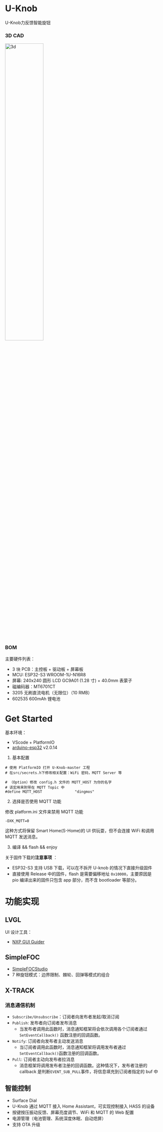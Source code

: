 # U-Knob
U-Knob力反馈智能旋钮


### 3D CAD

<img src="E:\Projects\VSCodeProjects\U-Knob-master\u-knob_png\3d.gif" width="50%" height="50%" alt="3d" align=center />

### BOM

主要硬件列表：

- 3 块 PCB：主控板 + 驱动板 + 屏幕板
- MCU: ESP32-S3 WROOM-1U-N16R8
- 屏幕: 240x240 圆形 LCD GC9A01 (1.28 寸) + 40.0mm 表蒙子 
- 磁编码器：MT6701CT
- 3205 无刷直流电机（无限位）（10 RMB）
- 602535 600mAh 锂电池 

# Get Started

基本环境：

- VScode + PlatformIO
- [arduino-esp32](https://github.com/espressif/arduino-esp32) v2.0.14

1. 基本配置

```
# 使用 PlatformIO 打开 U-Knob-master 工程
# 在src/secrets.h下修改相关配置：WiFi 密码，MQTT Server 等

# （Option）修改 config.h 文件的 MQTT_HOST 为你的名字
# 该宏用来附带在 MQTT Topic 中
#define MQTT_HOST               "dingmos"      
```

2. 选择是否使用 MQTT 功能

修改 platform.ini 文件来禁用 MQTT 功能

```
-DXK_MQTT=0 
```

这种方式将保留 Smart Home(S-Home)的 UI 供玩耍，但不会连接 WiFi 和调用 MQTT 发送消息。

3. 编译 && flash && enjoy 

关于固件下载的**注意事项** ：

- ESP32-S3 支持 USB 下载，可以在不拆开 U-knob 的情况下直接升级固件
- 直接使用 Release 中的固件，flash 是需要偏移地址 `0x10000`，主要原因是 pio 编译出来的固件只包含 app 部分，而不含 bootloader 等部分。

# 功能实现

## LVGL

UI 设计工具：

- [NXP GUI Guider](https://www.nxp.com/design/software/development-software/gui-guider:GUI-GUIDER)

## SimpleFOC 

- [SimpleFOCStudio](https://github.com/JorgeMaker/SimpleFOCStudio)
- 7 种旋钮模式：边界限制、棘轮、回弹等模式的组合

## X-TRACK

### 消息通信机制

- `Subscribe/Unsubscribe`：订阅者向发布者发起/取消订阅
- `Publish`: 发布者向订阅者发布消息
  - 当发布者调用此函数时，消息通知框架将会依次调用各个订阅者通过`SetEventCallback()` 函数注册的回调函数。
- `Notify`: 订阅者向发布者主动发送消息
  - 当订阅者调用此函数时，消息通知框架将调用发布者通过`SetEventCallback()`函数注册的回调函数。
- `Pull`: 订阅者主动向发布者拉消息
  - 消息框架将调用发布者注册的回调函数。这种情况下，发布者注册的 callback 是判断`EVENT_SUB_PULL`事件，将信息填充到订阅者指定的 buf 中

## 智能控制

- Surface Dial
- U-Knob 通过 MQTT 接入 Home Assistant，可实现控制接入 HASS 的设备
- 按键按压振动反馈、屏幕亮度调节、WiFi 和 MQTT 的 Web 配置
- 电源管理（电池管理、系统深度休眠、自动熄屏）
- 支持 OTA 升级
